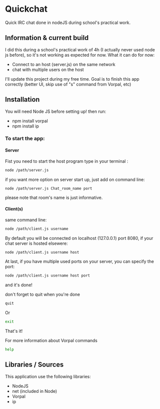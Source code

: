 # Quickchat
Quick IRC chat done in nodeJS during school's practical work.

## Information & current build
I did this during a school's practical work of 4h (I actually never used node js before), so it's not working as expected for now.
What it can do for now:
- Connect to an host (server.js) on the same network
- chat with multiple users on the host

I'll update this project during my free time. Goal is to finish this app correctly (better UI, skip use of "s" command from Vorpal, etc)

## Installation
You will need Node JS before setting up!
then run:
- npm install vorpal
- npm install ip


### To start the app:
#### Server
Fist you need to start the host program
type in your terminal : 
```bash
node /path/server.js
```
if you want more option on server start up, just add on command line:
```bash
node /path/server.js Chat_room_name port
```
please note that room's name is just informative.

#### Client(s)
same command line: 
```bash
node /path/client.js username
```
By default you will be connected on localhost (127.0.0.1) port 8080, if your chat server is hosted elsewere:
```bash
node /path/client.js username host
```
At last, if you have multiple used ports on your server, you can specify the port:
```bash
node /path/client.js username host port
```

and it's done!

don't forget to quit when you're done
```bash
quit
```
Or
```bash
exit
```

That's it!

For more information about Vorpal commands
```bash
help
```

## Libraries / Sources
This application use the following libraries:
- NodeJS
- net (included in Node)
- Vorpal
- ip